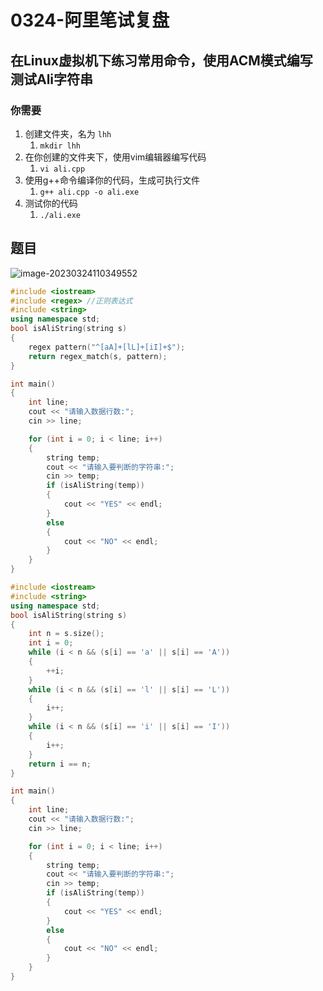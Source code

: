 # 0324-阿里笔试复盘

## 在Linux虚拟机下练习常用命令，使用ACM模式编写测试Ali字符串

### 你需要

1. 创建文件夹，名为 `lhh`
   1. `mkdir lhh`
2. 在你创建的文件夹下，使用vim编辑器编写代码
   1. `vi ali.cpp`
3. 使用g++命令编译你的代码，生成可执行文件
   1. `g++ ali.cpp -o ali.exe`
4. 测试你的代码
   1. `./ali.exe`

## 题目

![image-20230324110349552](https://happygoing.oss-cn-beijing.aliyuncs.com/img/image-20230324110349552.png)

```C++
#include <iostream>
#include <regex> //正则表达式
#include <string>
using namespace std;
bool isAliString(string s)
{
    regex pattern("^[aA]+[lL]+[iI]+$");
    return regex_match(s, pattern);
}

int main()
{
    int line;
    cout << "请输入数据行数:";
    cin >> line;

    for (int i = 0; i < line; i++)
    {
        string temp;
        cout << "请输入要判断的字符串:";
        cin >> temp;
        if (isAliString(temp))
        {
            cout << "YES" << endl;
        }
        else
        {
            cout << "NO" << endl;
        }
    }
}
```

```C++
#include <iostream>
#include <string>
using namespace std;
bool isAliString(string s)
{
    int n = s.size();
    int i = 0;
    while (i < n && (s[i] == 'a' || s[i] == 'A'))
    {
        ++i;
    }
    while (i < n && (s[i] == 'l' || s[i] == 'L'))
    {
        i++;
    }
    while (i < n && (s[i] == 'i' || s[i] == 'I'))
    {
        i++;
    }
    return i == n;
}

int main()
{
    int line;
    cout << "请输入数据行数:";
    cin >> line;

    for (int i = 0; i < line; i++)
    {
        string temp;
        cout << "请输入要判断的字符串:";
        cin >> temp;
        if (isAliString(temp))
        {
            cout << "YES" << endl;
        }
        else
        {
            cout << "NO" << endl;
        }
    }
}
```

